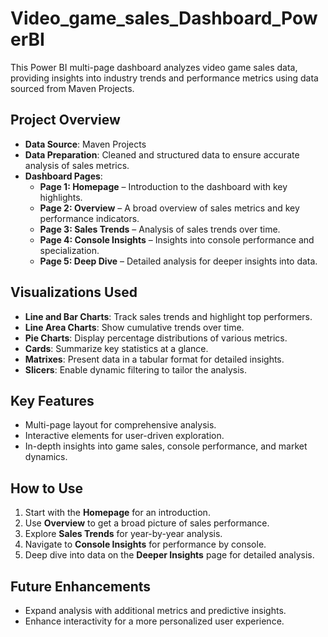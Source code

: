 # Video_game_sales_Dashboard_PowerBI


This Power BI multi-page dashboard analyzes video game sales data, providing insights into industry trends and performance metrics using data sourced from Maven Projects.

## Project Overview

- **Data Source**: Maven Projects
- **Data Preparation**: Cleaned and structured data to ensure accurate analysis of sales metrics.
- **Dashboard Pages**:
  - **Page 1: Homepage** – Introduction to the dashboard with key highlights.
  - **Page 2: Overview** – A broad overview of sales metrics and key performance indicators.
  - **Page 3: Sales Trends** – Analysis of sales trends over time.
  - **Page 4: Console Insights** – Insights into console performance and specialization.
  - **Page 5: Deep Dive** – Detailed analysis for deeper insights into data.

## Visualizations Used

- **Line and Bar Charts**: Track sales trends and highlight top performers.
- **Line Area Charts**: Show cumulative trends over time.
- **Pie Charts**: Display percentage distributions of various metrics.
- **Cards**: Summarize key statistics at a glance.
- **Matrixes**: Present data in a tabular format for detailed insights.
- **Slicers**: Enable dynamic filtering to tailor the analysis.

## Key Features

- Multi-page layout for comprehensive analysis.
- Interactive elements for user-driven exploration.
- In-depth insights into game sales, console performance, and market dynamics.

## How to Use

1. Start with the **Homepage** for an introduction.
2. Use **Overview** to get a broad picture of sales performance.
3. Explore **Sales Trends** for year-by-year analysis.
4. Navigate to **Console Insights** for performance by console.
5. Deep dive into data on the **Deeper Insights** page for detailed analysis.

## Future Enhancements

- Expand analysis with additional metrics and predictive insights.
- Enhance interactivity for a more personalized user experience.
